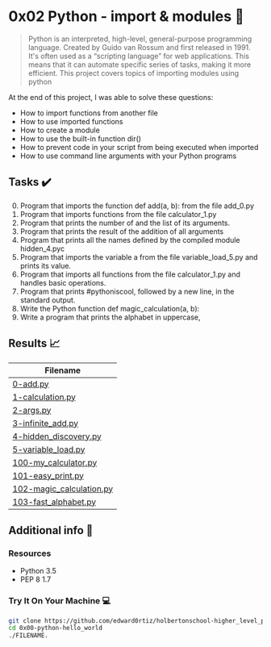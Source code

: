 # 0x02 Python - import & modules :snake:

> Python is an interpreted, high-level, general-purpose programming language. Created by Guido van Rossum and first released in 1991. It's often used as a “scripting language” for web applications. This means that it can automate specific series of tasks, making it more efficient. This project covers topics of importing modules using python

At the end of this project, I was able to solve these questions:
  
* How to import functions from another file
* How to use imported functions
* How to create a module
* How to use the built-in function dir()
* How to prevent code in your script from being executed when imported
* How to use command line arguments with your Python programs

## Tasks :heavy_check_mark:

0. Program that imports the function def add(a, b): from the file add_0.py
1. Program that imports functions from the file calculator_1.py
2. Program that prints the number of and the list of its arguments.
3. Program that prints the result of the addition of all arguments
4. Program that prints all the names defined by the compiled module hidden_4.pyc
5. Program that imports the variable a from the file variable_load_5.py and prints its value.
6. Program that imports all functions from the file calculator_1.py and handles basic operations.
7. Program that prints #pythoniscool, followed by a new line, in the standard output.
8. Write the Python function def magic_calculation(a, b):
9. Write a program that prints the alphabet in uppercase,

## Results :chart_with_upwards_trend:

| Filename |
| ------ |
| [0-add.py](https://github.com/edward0rtiz/holbertonschool-higher_level_programming/blob/master/0x02-python-import_modules/0-add.py)|
| [1-calculation.py](https://github.com/edward0rtiz/holbertonschool-higher_level_programming/blob/master/0x02-python-import_modules/1-calculation.py)|
| [2-args.py](https://github.com/edward0rtiz/holbertonschool-higher_level_programming/blob/master/0x02-python-import_modules/2-args.py)|
| [3-infinite_add.py](https://github.com/edward0rtiz/holbertonschool-higher_level_programming/blob/master/0x02-python-import_modules/3-infinite_add.py)|
| [4-hidden_discovery.py](https://github.com/edward0rtiz/holbertonschool-higher_level_programming/blob/master/0x02-python-import_modules/4-hidden_discovery.py)|
| [5-variable_load.py](https://github.com/edward0rtiz/holbertonschool-higher_level_programming/blob/master/0x02-python-import_modules/5-variable_load.py)|
| [100-my_calculator.py](https://github.com/edward0rtiz/holbertonschool-higher_level_programming/blob/master/0x02-python-import_modules/100-my_calculator.py)|
| [101-easy_print.py](https://github.com/edward0rtiz/holbertonschool-higher_level_programming/blob/master/0x02-python-import_modules/101-easy_print.py)|
| [102-magic_calculation.py](https://github.com/edward0rtiz/holbertonschool-higher_level_programming/blob/master/0x02-python-import_modules/102-magic_calculation.py)|
| [103-fast_alphabet.py](https://github.com/edward0rtiz/holbertonschool-higher_level_programming/blob/master/0x02-python-import_modules/103-fast_alphabet.py)|


## Additional info :construction:
### Resources

- Python 3.5
- PEP 8 1.7

### Try It On Your Machine :computer:	
```bash
git clone https://github.com/edward0rtiz/holbertonschool-higher_level_programming.git
cd 0x00-python-hello_world
./FILENAME.
```
